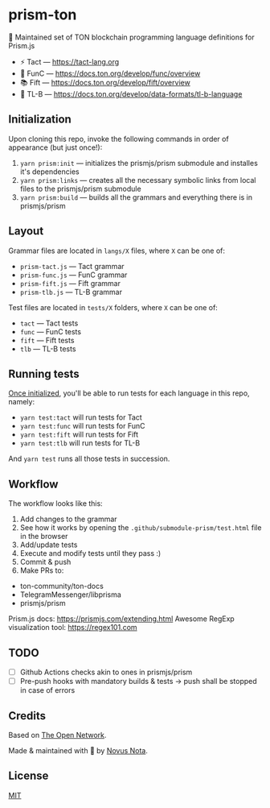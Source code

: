 # prism-ton

🔺 Maintained set of TON blockchain programming language definitions for Prism.js

* ⚡ Tact — https://tact-lang.org
* 💎 FunC — https://docs.ton.org/develop/func/overview
* 📚 Fift — https://docs.ton.org/develop/fift/overview
* 📄 TL-B — https://docs.ton.org/develop/data-formats/tl-b-language

## Initialization

Upon cloning this repo, invoke the following commands in order of appearance (but just once!):

1. `yarn prism:init` — initializes the prismjs/prism submodule and installes it's dependencies
2. `yarn prism:links` — creates all the necessary symbolic links from local files to the prismjs/prism submodule
3. `yarn prism:build` — builds all the grammars and everything there is in prismjs/prism

## Layout

Grammar files are located in `langs/X` files, where `X` can be one of:

* `prism-tact.js` — Tact grammar
* `prism-func.js` — FunC grammar
* `prism-fift.js` — Fift grammar
* `prism-tlb.js` — TL-B grammar

Test files are located in `tests/X` folders, where `X` can be one of:

* `tact` — Tact tests
* `func` — FunC tests
* `fift` — Fift tests
* `tlb` — TL-B tests

## Running tests

[Once initialized](#initialization), you'll be able to run tests for each language in this repo, namely:

* `yarn test:tact` will run tests for Tact
* `yarn test:func` will run tests for FunC
* `yarn test:fift` will run tests for Fift
* `yarn test:tlb` will run tests for TL-B

And `yarn test` runs all those tests in succession.

## Workflow

The workflow looks like this:

1. Add changes to the grammar
2. See how it works by opening the `.github/submodule-prism/test.html` file in the browser
3. Add/update tests
4. Execute and modify tests until they pass :)
5. Commit & push
6. Make PRs to:
  * ton-community/ton-docs
  * TelegramMessenger/libprisma
  * prismjs/prism

Prism.js docs: https://prismjs.com/extending.html
Awesome RegExp visualization tool: https://regex101.com

## TODO

* [ ] Github Actions checks akin to ones in prismjs/prism
* [ ] Pre-push hooks with mandatory builds & tests -> push shall be stopped in case of errors

## Credits

Based on [The Open Network](https://ton.org).

Made & maintained with 🤍 by [Novus Nota](https://github.com/novusnota).

## License

[MIT](LICENSE)
